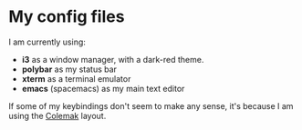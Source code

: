 # My config files

I am currently using:
 - **i3** as a window manager, with a dark-red theme.
 - **polybar** as my status bar
 - **xterm** as a terminal emulator
 - **emacs** (spacemacs) as my main text editor

If some of my keybindings don't seem to make any sense, it's because I am using
the [Colemak](https://colemak.com/) layout.
